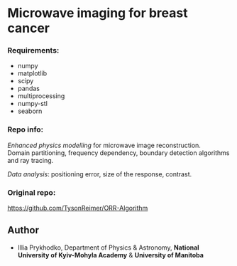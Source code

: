 # Microwave imaging for breast cancer

### Requirements:

- numpy
- matplotlib
- scipy
- pandas
- multiprocessing
- numpy-stl
- seaborn

### Repo info:

_Enhanced physics modelling_ for microwave image reconstruction.  
Domain partitioning, frequency dependency, boundary detection algorithms and ray tracing.

_Data analysis_: positioning error, size of the response, contrast.

### Original repo:

https://github.com/TysonReimer/ORR-Algorithm

## Author

- Illia Prykhodko, Department of Physics & Astronomy, **National University of Kyiv-Mohyla Academy** & **University of Manitoba**
